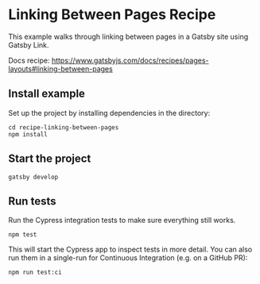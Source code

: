 # Linking Between Pages Recipe

This example walks through linking between pages in a Gatsby site using Gatsby Link.

Docs recipe: https://www.gatsbyjs.com/docs/recipes/pages-layouts#linking-between-pages

## Install example

Set up the project by installing dependencies in the directory:

```
cd recipe-linking-between-pages
npm install
```

## Start the project

```
gatsby develop
```

## Run tests

Run the Cypress integration tests to make sure everything still works.

```
npm test
```

This will start the Cypress app to inspect tests in more detail. You can also run them in a single-run for Continuous Integration (e.g. on a GitHub PR):

```
npm run test:ci
```
